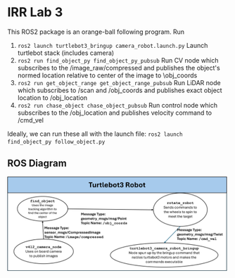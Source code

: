 # IRR Lab 3
This ROS2 package is an orange-ball following program. Run
1. `ros2 launch turtlebot3_bringup camera_robot.launch.py` Launch turtlebot stack (includes camera)
2. `ros2 run find_object_py find_object_py_pubsub` Run CV node which subscribes to the /image_raw/compressed and publishes the object's normed location relative to center of the image to \obj_coords
3. `ros2 run get_object_range get_object_range_pubsub` Run LiDAR node which subscribes to /scan and /obj_coords and publishes exact object location to /obj_location
4. `ros2 run chase_object chase_object_pubsub` Run control node which subscribes to the /obj_location and publishes velocity command to /cmd_vel

Ideally, we can run these all with the launch file:
`ros2 launch find_object_py follow_object.py`

## ROS Diagram
![rosdiagram](rqt_graph.png)
